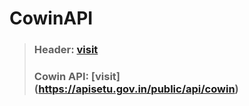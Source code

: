 # CowinAPI
> ### Header: [visit](https://documenter.getpostman.com/view/9564387/TzRPip7u)
> ### Cowin API: [visit] (https://apisetu.gov.in/public/api/cowin) 
